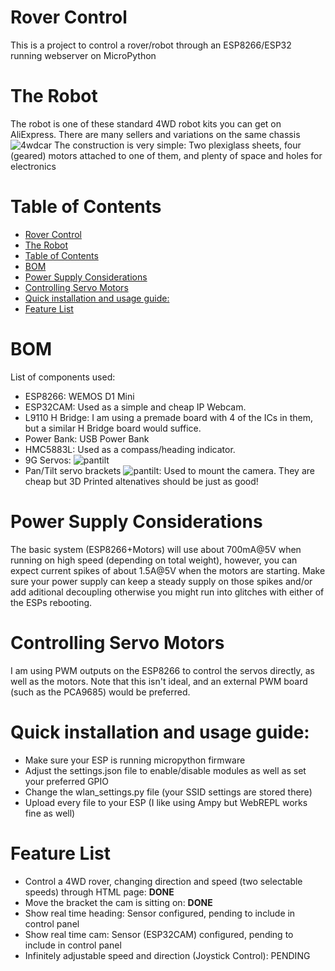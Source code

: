# Rover Control
This is a project to control a rover/robot through an ESP8266/ESP32 running webserver on MicroPython

# The Robot
The robot is one of these standard 4WD robot kits you can get on AliExpress. There are many sellers and variations on the same chassis
![4wdcar](images/car_example.JPG "Car Example")
The construction is very simple: Two plexiglass sheets, four (geared) motors attached to one of them, and plenty of space and holes for electronics

# Table of Contents
- [Rover Control](#rover-control)
- [The Robot](#the-robot)
- [Table of Contents](#table-of-contents)
- [BOM](#bom)
- [Power Supply Considerations](#power-supply-considerations)
- [Controlling Servo Motors](#controlling-servo-motors)
- [Quick installation and usage guide:](#quick-installation-and-usage-guide)
- [Feature List](#feature-list)

# BOM
List of components used:
* ESP8266: WEMOS D1 Mini
* ESP32CAM: Used as a simple and cheap IP Webcam.
* L9110 H Bridge: I am using a premade board with 4 of the ICs in them, but a similar H Bridge board would suffice.
* Power Bank: USB Power Bank
* HMC5883L: Used as a compass/heading indicator.
* 9G Servos: ![pantilt](images/9gservo.JPG "9G Servo")
* Pan/Tilt servo brackets ![pantilt](images/pantilt_bracket.JPG "PanTilt Bracket"): Used to mount the camera. They are cheap but 3D Printed altenatives should be just as good!

# Power Supply Considerations

The basic system (ESP8266+Motors) will use about 700mA@5V when running on high speed (depending on total weight), however, you can expect current spikes of about 1.5A@5V when the motors are starting. Make sure your power supply can keep a steady supply on those spikes and/or add aditional decoupling otherwise you might run into glitches with either of the ESPs rebooting.

# Controlling Servo Motors

I am using PWM outputs on the ESP8266 to control the servos directly, as well as the motors. Note that this isn't ideal, and an external PWM board (such as the PCA9685) would be preferred.

# Quick installation and usage guide:

* Make sure your ESP is running micropython firmware
* Adjust the settings.json file to enable/disable modules as well as set your preferred GPIO
* Change the wlan_settings.py file (your SSID settings are stored there)
* Upload every file to your ESP (I like using Ampy but WebREPL works fine as well)
  
# Feature List
* Control a 4WD rover, changing direction and speed (two selectable speeds) through HTML page: **DONE**
* Move the bracket the cam is sitting on: **DONE**
* Show real time heading: Sensor configured, pending to include in control panel
* Show real time cam: Sensor (ESP32CAM) configured, pending to include in control panel
* Infinitely adjustable speed and direction (Joystick Control): PENDING

